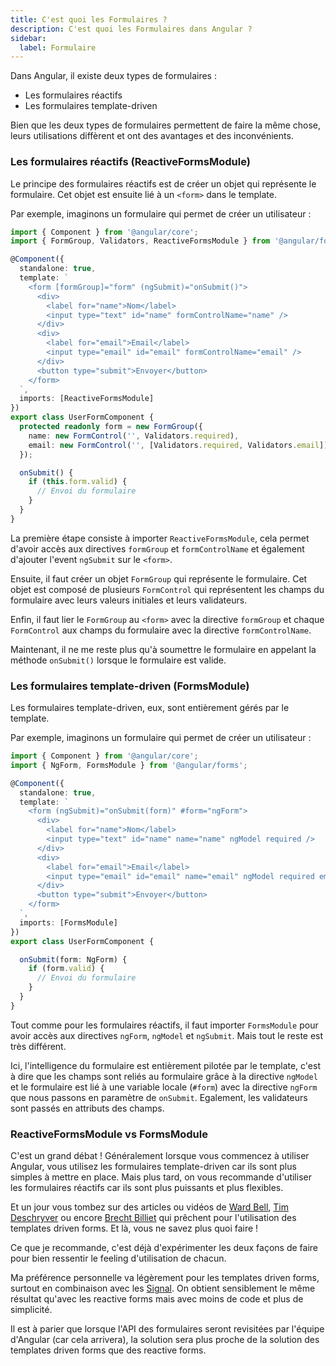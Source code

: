 ```yaml
---
title: C'est quoi les Formulaires ?
description: C'est quoi les Formulaires dans Angular ?
sidebar:
  label: Formulaire
---
```


Dans Angular, il existe deux types de formulaires :

-   Les formulaires réactifs
-   Les formulaires template-driven

Bien que les deux types de formulaires permettent de faire la même chose, leurs utilisations diffèrent et ont des avantages et des inconvénients.

### Les formulaires réactifs (ReactiveFormsModule)

Le principe des formulaires réactifs est de créer un objet qui représente le formulaire. Cet objet est ensuite lié à un `<form>` dans le template.

Par exemple, imaginons un formulaire qui permet de créer un utilisateur :

```ts
import { Component } from '@angular/core';
import { FormGroup, Validators, ReactiveFormsModule } from '@angular/forms';

@Component({
  standalone: true,
  template: `
    <form [formGroup]="form" (ngSubmit)="onSubmit()">
      <div>
        <label for="name">Nom</label>
        <input type="text" id="name" formControlName="name" />
      </div>
      <div>
        <label for="email">Email</label>
        <input type="email" id="email" formControlName="email" />
      </div>
      <button type="submit">Envoyer</button>
    </form>
  `,
  imports: [ReactiveFormsModule]
})
export class UserFormComponent {
  protected readonly form = new FormGroup({
    name: new FormControl('', Validators.required),
    email: new FormControl('', [Validators.required, Validators.email])
  });

  onSubmit() {
    if (this.form.valid) {
      // Envoi du formulaire
    }
  }
}
```

La première étape consiste à importer `ReactiveFormsModule`, cela permet d'avoir accès aux directives `formGroup` et `formControlName` et également d'ajouter l'event `ngSubmit` sur le `<form>`.

Ensuite, il faut créer un objet `FormGroup` qui représente le formulaire. Cet objet est composé de plusieurs `FormControl` qui représentent les champs du formulaire avec leurs valeurs initiales et leurs validateurs.

Enfin, il faut lier le `FormGroup` au `<form>` avec la directive `formGroup` et chaque `FormControl` aux champs du formulaire avec la directive `formControlName`.

Maintenant, il ne me reste plus qu'à soumettre le formulaire en appelant la méthode `onSubmit()` lorsque le formulaire est valide.

### Les formulaires template-driven (FormsModule)

Les formulaires template-driven, eux, sont entièrement gérés par le template. 

Par exemple, imaginons un formulaire qui permet de créer un utilisateur :

```ts
import { Component } from '@angular/core';
import { NgForm, FormsModule } from '@angular/forms';

@Component({
  standalone: true,
  template: `
    <form (ngSubmit)="onSubmit(form)" #form="ngForm">
      <div>
        <label for="name">Nom</label>
        <input type="text" id="name" name="name" ngModel required />
      </div>
      <div>
        <label for="email">Email</label>
        <input type="email" id="email" name="email" ngModel required email />
      </div>
      <button type="submit">Envoyer</button>
    </form>
  `,
  imports: [FormsModule]
})
export class UserFormComponent {

  onSubmit(form: NgForm) {
    if (form.valid) {
      // Envoi du formulaire
    }
  }
}
```

Tout comme pour les formulaires réactifs, il faut importer `FormsModule` pour avoir accès aux directives `ngForm`, `ngModel` et `ngSubmit`.
Mais tout le reste est très différent.

Ici, l'intelligence du formulaire est entièrement pilotée par le template, c'est à dire que les champs sont reliés au formulaire grâce à la directive `ngModel` et le formulaire est lié à une variable locale (`#form`) avec la directive `ngForm` que nous passons en paramètre de `onSubmit`. Egalement, les validateurs sont passés en attributs des champs.

### ReactiveFormsModule vs FormsModule

C'est un grand débat ! Généralement lorsque vous commencez à utiliser Angular, vous utilisez les formulaires template-driven car ils sont plus simples à mettre en place. Mais plus tard, on vous recommande d'utiliser les formulaires réactifs car ils sont plus puissants et plus flexibles.

Et un jour vous tombez sur des articles ou vidéos de [Ward Bell](https://www.youtube.com/watch?v=L7rGogdfe2Q&t=3s&ab_channel=ng-conf), [Tim Deschryver](https://timdeschryver.dev/blog/a-practical-guide-to-angular-template-driven-forms) ou encore [Brecht Billiet](https://blog.simplified.courses/template-driven-forms-with-form-arrays/) qui prêchent pour l'utilisation des templates driven forms. Et là, vous ne savez plus quoi faire !

Ce que je recommande, c'est déjà d'expérimenter les deux façons de faire pour bien ressentir le feeling d'utilisation de chacun.

Ma préférence personnelle va légèrement pour les templates driven forms, surtout en combinaison avec les [Signal](/cest-quoi/signal). On obtient sensiblement le même résultat qu'avec les reactive forms mais avec moins de code et plus de simplicité.

Il est à parier que lorsque l'API des formulaires seront revisitées par l'équipe d'Angular (car cela arrivera), la solution sera plus proche de la solution des templates driven forms que des reactive forms.